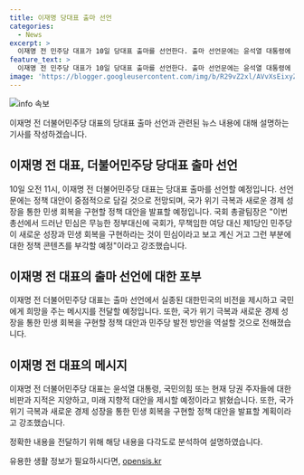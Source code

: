 ```yaml
---
title: 이재명 당대표 출마 선언
categories:
  - News
excerpt: >
  이재명 전 민주당 대표가 10일 당대표 출마를 선언한다. 출마 선언문에는 윤석열 대통령에 대한 지적이 아닌 정책 대안이 중점적으로 담길 예정이며, 이에 따라 국가 위기 극복과 새로운 경제 성장을 통한 민생회복을 구현할 정책 대안을 발표할 계획이다. 이 전 대표 측은 국민에게 희망을 주는 메시지를 전달하고, 더 유능하고 준비된 민주당을 이끌 정당 발전 방안을 역설하며 혁신을 강조했다. 이에 대한 기자회견은 10일 오전 11시 민주당 중앙당사에서 이뤄질 예정이다.
feature_text: >
  이재명 전 민주당 대표가 10일 당대표 출마를 선언한다. 출마 선언문에는 윤석열 대통령에 대한 지적이 아닌 정책 대안이 중점적으로 담길 예정이며, 이에 따라 국가 위기 극복과 새로운 경제 성장을 통한 민생회복을 구현할 정책 대안을 발표할 계획이다. 이 전 대표 측은 국민에게 희망을 주는 메시지를 전달하고, 더 유능하고 준비된 민주당을 이끌 정당 발전 방안을 역설하며 혁신을 강조했다. 이에 대한 기자회견은 10일 오전 11시 민주당 중앙당사에서 이뤄질 예정이다.
image: 'https://blogger.googleusercontent.com/img/b/R29vZ2xl/AVvXsEixyZcFfHzMRdzZMjFBmAUKJYCLCGyLL1o632UiGVXcaFdKo_bkvkuCioo0uUKlGfBVcT3P84aROyZIXSBEx3Aw5nCQ3pTgDom1WDC4m8eifvWiAmWEEVb4x6G_l8C0QH225ldMjyaFvpxGEBGNO37VmDTDMHGhJPq73UglMfDca1-0aw/s1600/blogspot.png'
---
```


<p><img src="https://blogger.googleusercontent.com/img/b/R29vZ2xl/AVvXsEixyZcFfHzMRdzZMjFBmAUKJYCLCGyLL1o632UiGVXcaFdKo_bkvkuCioo0uUKlGfBVcT3P84aROyZIXSBEx3Aw5nCQ3pTgDom1WDC4m8eifvWiAmWEEVb4x6G_l8C0QH225ldMjyaFvpxGEBGNO37VmDTDMHGhJPq73UglMfDca1-0aw/s1600/blogspot.png" alt="info 속보" /></p>

<p>이재명 전 더불어민주당 대표의 당대표 출마 선언과 관련된 뉴스 내용에 대해 설명하는 기사를 작성하겠습니다.</p>

<h2 data-ke-size="size26">이재명 전 대표, 더불어민주당 당대표 출마 선언</h2>

<p>10일 오전 11시, 이재명 전 더불어민주당 대표는 당대표 출마를 선언할 예정입니다. 선언문에는 정책 대안이 중점적으로 담길 것으로 전망되며, 국가 위기 극복과 새로운 경제 성장을 통한 민생 회복을 구현할 정책 대안을 발표할 예정입니다. 국회 총괄팀장은 "이번 총선에서 드러난 민심은 무능한 정부대신에 국회가, 무책임한 여당 대신 제1당인 민주당이 새로운 성장과 민생 회복을 구현하라는 것이 민심이라고 보고 계신 거고 그런 부분에 대한 정책 콘텐츠를 부각할 예정"이라고 강조했습니다.</p>

<h2 data-ke-size="size26">이재명 전 대표의 출마 선언에 대한 포부</h2>

<p>이재명 전 더불어민주당 대표는 출마 선언에서 실종된 대한민국의 비전을 제시하고 국민에게 희망을 주는 메시지를 전달할 예정입니다. 또한, 국가 위기 극복과 새로운 경제 성장을 통한 민생 회복을 구현할 정책 대안과 민주당 발전 방안을 역설할 것으로 전해졌습니다.</p>

<h2 data-ke-size="size26">이재명 전 대표의 메시지</h2>

<p>이재명 전 더불어민주당 대표는 윤석열 대통령, 국민의힘 또는 현재 당권 주자들에 대한 비판과 지적은 지양하고, 미래 지향적 대안을 제시할 예정이라고 밝혔습니다. 또한, 국가 위기 극복과 새로운 경제 성장을 통한 민생 회복을 구현할 정책 대안을 발표할 계획이라고 강조했습니다.</p>

<p>정확한 내용을 전달하기 위해 해당 내용을 다각도로 분석하여 설명하였습니다.</p>
유용한 생활 정보가 필요하시다면, <a href="https://opensis.kr" rel="dofollow">opensis.kr</a>


